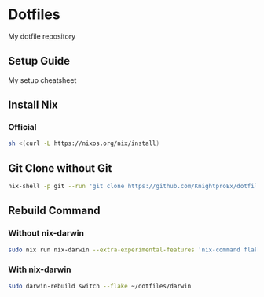 # Dotfiles

My dotfile repository

## Setup Guide

My setup cheatsheet

## Install Nix

### Official

```bash
sh <(curl -L https://nixos.org/nix/install)
```

## Git Clone without Git

```bash
nix-shell -p git --run 'git clone https://github.com/KnightproEx/dotfiles.git ~/dotfiles'
```

## Rebuild Command

### Without nix-darwin

```bash
sudo nix run nix-darwin --extra-experimental-features 'nix-command flakes' -- switch --flakes ~/dotfiles/darwin
```

### With nix-darwin

```bash
sudo darwin-rebuild switch --flake ~/dotfiles/darwin
```
